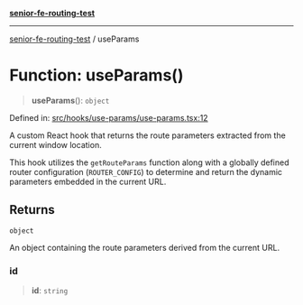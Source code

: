[**senior-fe-routing-test**](../README.md)

***

[senior-fe-routing-test](../README.md) / useParams

# Function: useParams()

> **useParams**(): `object`

Defined in: [src/hooks/use-params/use-params.tsx:12](https://github.com/yuriiprokop/senior-fe-routing-test-master/blob/944b090b4b6ba5c0f10f5cb408d140195a0d925e/src/hooks/use-params/use-params.tsx#L12)

A custom React hook that returns the route parameters extracted from the current window location.

This hook utilizes the `getRouteParams` function along with a globally defined router configuration (`ROUTER_CONFIG`)
to determine and return the dynamic parameters embedded in the current URL.

## Returns

`object`

An object containing the route parameters derived from the current URL.

### id

> **id**: `string`
